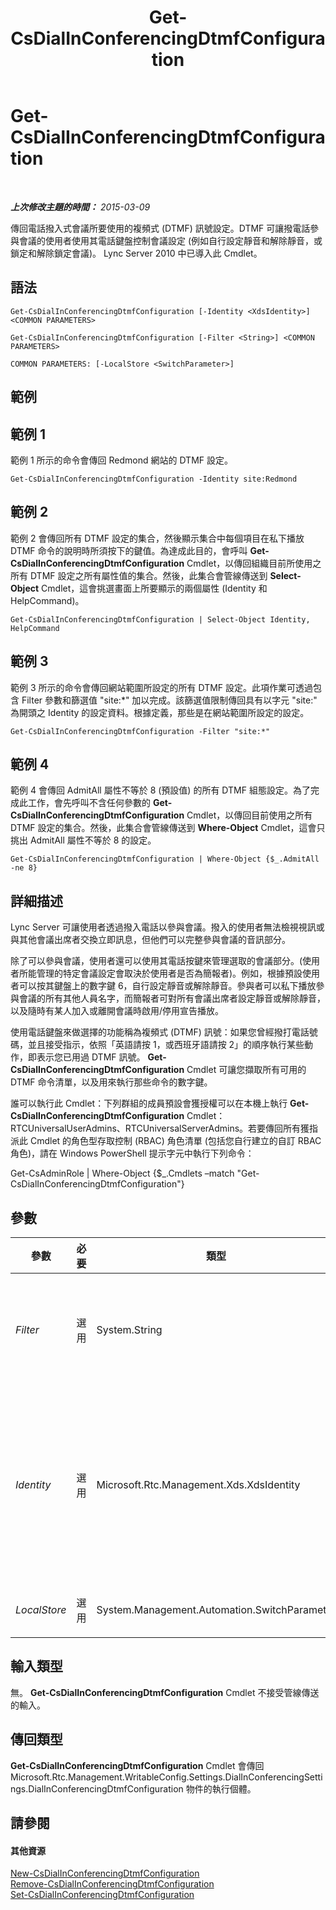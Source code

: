 ﻿---
title: Get-CsDialInConferencingDtmfConfiguration
TOCTitle: Get-CsDialInConferencingDtmfConfiguration
ms:assetid: 764741e4-c1cb-4627-8774-95cf08f6cf98
ms:mtpsurl: https://technet.microsoft.com/zh-tw/library/Gg398578(v=OCS.15)
ms:contentKeyID: 49291354
ms.date: 08/10/2015
mtps_version: v=OCS.15
ms.translationtype: HT
---

# Get-CsDialInConferencingDtmfConfiguration

 

_**上次修改主題的時間：** 2015-03-09_

傳回電話撥入式會議所要使用的複頻式 (DTMF) 訊號設定。DTMF 可讓撥電話參與會議的使用者使用其電話鍵盤控制會議設定 (例如自行設定靜音和解除靜音，或鎖定和解除鎖定會議)。 Lync Server 2010 中已導入此 Cmdlet。

## 語法

    Get-CsDialInConferencingDtmfConfiguration [-Identity <XdsIdentity>] <COMMON PARAMETERS>

    Get-CsDialInConferencingDtmfConfiguration [-Filter <String>] <COMMON PARAMETERS>

    COMMON PARAMETERS: [-LocalStore <SwitchParameter>]

## 範例

## 範例 1

範例 1 所示的命令會傳回 Redmond 網站的 DTMF 設定。

    Get-CsDialInConferencingDtmfConfiguration -Identity site:Redmond

## 範例 2

範例 2 會傳回所有 DTMF 設定的集合，然後顯示集合中每個項目在私下播放 DTMF 命令的說明時所須按下的鍵值。為達成此目的，會呼叫 **Get-CsDialInConferencingDtmfConfiguration** Cmdlet，以傳回組織目前所使用之所有 DTMF 設定之所有屬性值的集合。然後，此集合會管線傳送到 **Select-Object** Cmdlet，這會挑選畫面上所要顯示的兩個屬性 (Identity 和 HelpCommand)。

    Get-CsDialInConferencingDtmfConfiguration | Select-Object Identity, HelpCommand

## 範例 3

範例 3 所示的命令會傳回網站範圍所設定的所有 DTMF 設定。此項作業可透過包含 Filter 參數和篩選值 "site:\*" 加以完成。該篩選值限制傳回具有以字元 "site:" 為開頭之 Identity 的設定資料。根據定義，那些是在網站範圍所設定的設定。

    Get-CsDialInConferencingDtmfConfiguration -Filter "site:*"

## 範例 4

範例 4 會傳回 AdmitAll 屬性不等於 8 (預設值) 的所有 DTMF 組態設定。為了完成此工作，會先呼叫不含任何參數的 **Get-CsDialInConferencingDtmfConfiguration** Cmdlet，以傳回目前使用之所有 DTMF 設定的集合。然後，此集合會管線傳送到 **Where-Object** Cmdlet，這會只挑出 AdmitAll 屬性不等於 8 的設定。

    Get-CsDialInConferencingDtmfConfiguration | Where-Object {$_.AdmitAll -ne 8}

## 詳細描述

Lync Server 可讓使用者透過撥入電話以參與會議。撥入的使用者無法檢視視訊或與其他會議出席者交換立即訊息，但他們可以完整參與會議的音訊部分。

除了可以參與會議，使用者還可以使用其電話按鍵來管理選取的會議部分。(使用者所能管理的特定會議設定會取決於使用者是否為簡報者)。例如，根據預設使用者可以按其鍵盤上的數字鍵 6，自行設定靜音或解除靜音。參與者可以私下播放參與會議的所有其他人員名字，而簡報者可對所有會議出席者設定靜音或解除靜音，以及隨時有某人加入或離開會議時啟用/停用宣告播放。

使用電話鍵盤來做選擇的功能稱為複頻式 (DTMF) 訊號：如果您曾經撥打電話號碼，並且接受指示，依照「英語請按 1，或西班牙語請按 2」的順序執行某些動作，即表示您已用過 DTMF 訊號。 **Get-CsDialInConferencingDtmfConfiguration** Cmdlet 可讓您擷取所有可用的 DTMF 命令清單，以及用來執行那些命令的數字鍵。

誰可以執行此 Cmdlet：下列群組的成員預設會獲授權可以在本機上執行 **Get-CsDialInConferencingDtmfConfiguration** Cmdlet：RTCUniversalUserAdmins、RTCUniversalServerAdmins。若要傳回所有獲指派此 Cmdlet 的角色型存取控制 (RBAC) 角色清單 (包括您自行建立的自訂 RBAC 角色)，請在 Windows PowerShell 提示字元中執行下列命令：

Get-CsAdminRole | Where-Object {$\_.Cmdlets –match "Get-CsDialInConferencingDtmfConfiguration"}

## 參數


<table>
<colgroup>
<col style="width: 25%" />
<col style="width: 25%" />
<col style="width: 25%" />
<col style="width: 25%" />
</colgroup>
<thead>
<tr class="header">
<th>參數</th>
<th>必要</th>
<th>類型</th>
<th>說明</th>
</tr>
</thead>
<tbody>
<tr class="odd">
<td><p><em>Filter</em></p></td>
<td><p>選用</p></td>
<td><p>System.String</p></td>
<td><p>可讓您使用萬用字元傳回 DTMG 組態設定的一或多個集合。若要傳回在網站範圍所設定之所有設定集合，請使用下列語法：-Filter site:*。若要傳回在 Identity (您唯一可篩選的屬性) 中某處有字串值 &quot;EMEA&quot; 的所有設定集合，請使用下列語法：-Filter *EMEA*。</p></td>
</tr>
<tr class="even">
<td><p><em>Identity</em></p></td>
<td><p>選用</p></td>
<td><p>Microsoft.Rtc.Management.Xds.XdsIdentity</p></td>
<td><p>指出您要傳回之 DTMF 設定集合的唯一識別碼。若要參考全域設定，請使用下列語法：-Identity global。若要參照在此網站範圍設定的集合，請使用如下語法：-Identity site:Redmond。請注意，如有指定 Identity，即無法使用萬用字元。如果您必須使用萬用字元，請改用 Filter 參數。</p>
<p>若未指定此參數，則 <strong>Get-CsDialInConferencingDtmfConfiguration</strong> Cmdlet 會傳回組織中使用之所有 DTMF 組態設定的集合。</p></td>
</tr>
<tr class="odd">
<td><p><em>LocalStore</em></p></td>
<td><p>選用</p></td>
<td><p>System.Management.Automation.SwitchParameter</p></td>
<td><p>從 中央管理存放區本機複本擷取 DTMF 組態資料，而不從 中央管理存放區本身擷取。</p></td>
</tr>
</tbody>
</table>


## 輸入類型

無。 **Get-CsDialInConferencingDtmfConfiguration** Cmdlet 不接受管線傳送的輸入。

## 傳回類型

**Get-CsDialInConferencingDtmfConfiguration** Cmdlet 會傳回 Microsoft.Rtc.Management.WritableConfig.Settings.DialInConferencingSettings.DialInConferencingDtmfConfiguration 物件的執行個體。

## 請參閱

#### 其他資源

[New-CsDialInConferencingDtmfConfiguration](new-csdialinconferencingdtmfconfiguration.md)  
[Remove-CsDialInConferencingDtmfConfiguration](remove-csdialinconferencingdtmfconfiguration.md)  
[Set-CsDialInConferencingDtmfConfiguration](set-csdialinconferencingdtmfconfiguration.md)


